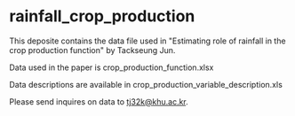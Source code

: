 # rainfall_crop_production

This deposite contains the data file used in "Estimating role of rainfall in the crop production function" by Tackseung Jun.

Data used in the paper is crop_production_function.xlsx

Data descriptions are available in crop_production_variable_description.xls

Please send inquires on data to tj32k@khu.ac.kr.
